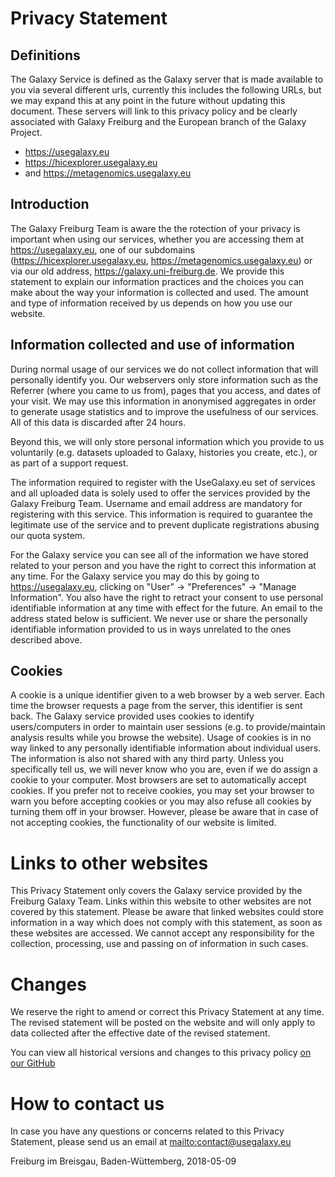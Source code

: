 # Privacy Statement

## Definitions

The Galaxy Service is defined as the Galaxy server that is made available to you via several different urls, currently this includes the following URLs, but we may expand this at any point in the future without updating this document. These servers will link to this privacy policy and be clearly associated with Galaxy Freiburg and the European branch of the Galaxy Project.

- https://usegalaxy.eu
- https://hicexplorer.usegalaxy.eu
- and https://metagenomics.usegalaxy.eu

## Introduction

The Galaxy Freiburg Team is aware the the rotection of your privacy is important when using our services, whether you are accessing them at https://usegalaxy.eu, one of our subdomains (https://hicexplorer.usegalaxy.eu, https://metagenomics.usegalaxy.eu) or via our old address, https://galaxy.uni-freiburg.de. We provide this statement to explain our information practices and the choices you can make about the way your information is collected and used. The amount and type of information received by us depends on how you use our website.

## Information collected and use of information

During normal usage of our services we do not collect information that will personally identify you. Our webservers only store information such as the Referrer (where you came to us from), pages that you access, and dates of your visit. We may use this information in anonymised aggregates in order to generate usage statistics and to improve the usefulness of our services. All of this data is discarded after 24 hours.

Beyond this, we will only store personal information which you provide to us voluntarily (e.g. datasets uploaded to Galaxy, histories you create, etc.), or as part of a support request.

The information required to register with the UseGalaxy.eu set of services and all uploaded data is solely used to offer the services provided by the Galaxy Freiburg Team. Username and email address are mandatory for registering with this service. This information is required to guarantee the legitimate use of the service and to prevent duplicate registrations abusing our quota system.

For the Galaxy service you can see all of the information we have stored related to your person and you have the right to correct this information at any time. For the Galaxy service you may do this by going to https://usegalaxy.eu, clicking on "User" → "Preferences" → "Manage Information". You also have the right to retract your consent to use personal identifiable information at any time with effect for the future. An email to the address stated below is sufficient. We never use or share the personally identifiable information provided to us in ways unrelated to the ones described above.

## Cookies

A cookie is a unique identifier given to a web browser by a web server. Each time the browser requests a page from the server, this identifier is sent back. The Galaxy service provided uses cookies to identify users/computers in order to maintain user sessions (e.g. to provide/maintain analysis results while you browse the website). Usage of cookies is in no way linked to any personally identifiable information about individual users. The information is also not shared with any third party. Unless you specifically tell us, we will never know who you are, even if we do assign a cookie to your computer. Most browsers are set to automatically accept cookies. If you prefer not to receive cookies, you may set your browser to warn you before accepting cookies or you may also refuse all cookies by turning them off in your browser. However, please be aware that in case of not accepting cookies, the functionality of our website is limited.

# Links to other websites

This Privacy Statement only covers the Galaxy service provided by the Freiburg Galaxy Team. Links within this website to other websites are not covered by this statement. Please be aware that linked websites could store information in a way which does not comply with this statement, as soon as these websites are accessed. We cannot accept any responsibility for the collection, processing, use and passing on of information in such cases.

# Changes

We reserve the right to amend or correct this Privacy Statement at any time. The revised statement will be posted on the website and will only apply to data collected after the effective date of the revised statement.

You can view all historical versions and changes to this privacy policy [on our GitHub](https://github.com/usegalaxy-eu/gdpr/commits/master/privacy-policy.md)

# How to contact us

In case you have any questions or concerns related to this Privacy Statement, please send us an email at [mailto:contact@usegalaxy.eu](contact@usegalaxy.eu)

Freiburg im Breisgau, Baden-Wüttemberg, 2018-05-09
